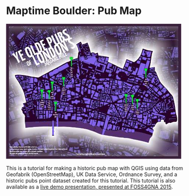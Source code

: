 # Maptime Boulder: Pub Map

![EndResult](https://github.com/PetersonGIS/Maptime-Boulder-Pub-Map/blob/master/images/FinalMapSmall.jpg)

This is a tutorial for making a historic pub map with QGIS using data from Geofabrik (OpenStreetMap), UK Data Service, Ordnance Survey, and a historic pubs point dataset created for this tutorial. This tutorial is also available as a [live demo presentation, presented at FOSS4GNA 2015](https://www.youtube.com/watch?v=lCFbMPP_1xQ). 
